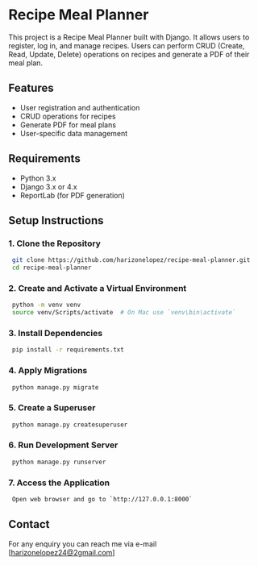 # Recipe Meal Planner

This project is a Recipe Meal Planner built with Django. It allows users to register, log in, and manage recipes. Users can perform CRUD (Create, Read, Update, Delete) operations on recipes and generate a PDF of their meal plan.

## Features

- User registration and authentication
- CRUD operations for recipes
- Generate PDF for meal plans
- User-specific data management

## Requirements

- Python 3.x
- Django 3.x or 4.x
- ReportLab (for PDF generation)

## Setup Instructions

### 1. Clone the Repository

```sh
 git clone https://github.com/harizonelopez/recipe-meal-planner.git
 cd recipe-meal-planner
```

### 2. Create and Activate a Virtual Environment

```sh
 python -m venv venv
 source venv/Scripts/activate  # On Mac use `venv\bin\activate`
```

### 3. Install Dependencies

```sh
 pip install -r requirements.txt
```

### 4. Apply Migrations

```sh
 python manage.py migrate
```

### 5. Create a Superuser

```sh
 python manage.py createsuperuser
```

### 6. Run Development Server

```sh
 python manage.py runserver
``` 

### 7. Access the Application

```sh
 Open web browser and go to `http://127.0.0.1:8000`
``` 

## Contact
 For any enquiry you can reach me via e-mail [harizonelopez24@2gmail.com]
